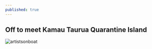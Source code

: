 ```yaml
---
published: true
---
```

## Off to meet Kamau Taurua Quarantine Island
![artistsonboat](https://ia801400.us.archive.org/10/items/dscf-2064-copy/meeting%20the%20island.jpeg)

